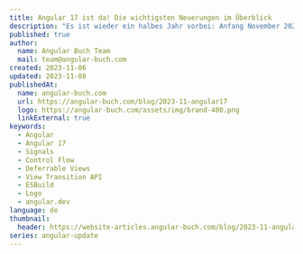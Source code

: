 ```yaml
---
title: Angular 17 ist da! Die wichtigsten Neuerungen im Überblick
description: "Es ist wieder ein halbes Jahr vorbei: Anfang November 2023 erschien die neue Major-Version Angular 17! Der neue Control Flow und Deferred Loading sind nur einige der neuen Features. Wir fassen die wichtigsten Neuigkeiten zu Angular 17 in diesem Blogpost zusammen."
published: true
author:
  name: Angular Buch Team
  mail: team@angular-buch.com
created: 2023-11-06
updated: 2023-11-08
publishedAt:
  name: angular-buch.com
  url: https://angular-buch.com/blog/2023-11-angular17
  logo: https://angular-buch.com/assets/img/brand-400.png
  linkExternal: true
keywords:
  - Angular
  - Angular 17
  - Signals
  - Control Flow
  - Deferrable Views
  - View Transition API
  - ESBuild
  - Logo
  - angular.dev
language: de
thumbnail:
  header: https://website-articles.angular-buch.com/blog/2023-11-angular17/angular17.jpg
series: angular-update
---
```

